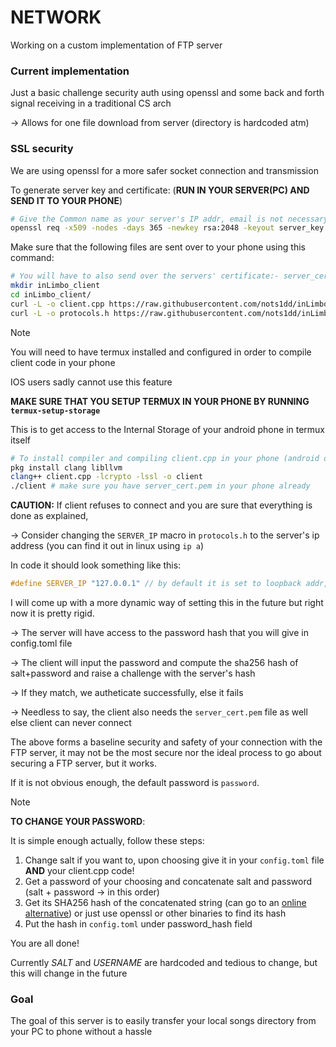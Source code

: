 # NETWORK

Working on a custom implementation of FTP server

### Current implementation

Just a basic challenge security auth using openssl and some back and forth signal receiving in a traditional CS arch

-> Allows for one file download from server (directory is hardcoded atm)

### SSL security

We are using openssl for a more safer socket connection and transmission

To generate server key and certificate: (**RUN IN YOUR SERVER(PC) AND SEND IT TO YOUR PHONE**)

```bash
# Give the Common name as your server's IP addr, email is not necessary
openssl req -x509 -nodes -days 365 -newkey rsa:2048 -keyout server_key.pem -out server_cert.pem
```

Make sure that the following files are sent over to your phone using this command:

```bash
# You will have to also send over the servers' certificate:- server_cert.pem file to your phone
mkdir inLimbo_client
cd inLimbo_client/
curl -L -o client.cpp https://raw.githubusercontent.com/nots1dd/inLimbo/main/src/network/client.cpp
curl -L -o protocols.h https://raw.githubusercontent.com/nots1dd/inLimbo/main/src/network/protocols.h
```

> [!NOTE]
> 
> You will need to have termux installed and configured in order to compile client code in your phone
> 
> IOS users sadly cannot use this feature
> 
> **MAKE SURE THAT YOU SETUP TERMUX IN YOUR PHONE BY RUNNING `termux-setup-storage`**
> 
> This is to get access to the Internal Storage of your android phone in termux itself
> 
> ```bash
> # To install compiler and compiling client.cpp in your phone (android only)
> pkg install clang libllvm
> clang++ client.cpp -lcrypto -lssl -o client
> ./client # make sure you have server_cert.pem in your phone already
> ```
> 
> **CAUTION:** If client refuses to connect and you are sure that everything is done as explained,
> 
> -> Consider changing the `SERVER_IP` macro in `protocols.h` to the server's ip address (you can find it out in linux using `ip a`)
> 
> In code it should look something like this:
> 
> ```cpp 
> #define SERVER_IP "127.0.0.1" // by default it is set to loopback addr, set this to the actual servers ip
> ```
> 
> I will come up with a more dynamic way of setting this in the future but right now it is pretty rigid.
> 
-> The server will have access to the password hash that you will give in config.toml file

-> The client will input the password and compute the sha256 hash of salt+password and raise a challenge with the server's hash 

-> If they match, we autheticate successfully, else it fails 

-> Needless to say, the client also needs the `server_cert.pem` file as well else client can never connect

The above forms a baseline security and safety of your connection with the FTP server, it may not be the most secure nor the ideal process to go about securing a FTP server, but it works.

If it is not obvious enough, the default password is `password`.

> [!NOTE]
> 
> **TO CHANGE YOUR PASSWORD**:
> 
> It is simple enough actually, follow these steps:
> 
> 1. Change salt if you want to, upon choosing give it in your `config.toml` file **AND** your client.cpp code! 
> 2. Get a password of your choosing and concatenate salt and password (salt + password -> in this order)
> 3. Get its SHA256 hash of the concatenated string (can go to an [online alternative](https://emn178.github.io/online-tools/sha256.html)) or just use openssl or other binaries to find its hash 
> 4. Put the hash in `config.toml` under password_hash field
> 
> You are all done!
> 

Currently *SALT* and *USERNAME* are hardcoded and tedious to change, but this will change in the future

### Goal

The goal of this server is to easily transfer your local songs directory from your PC to phone without a hassle

